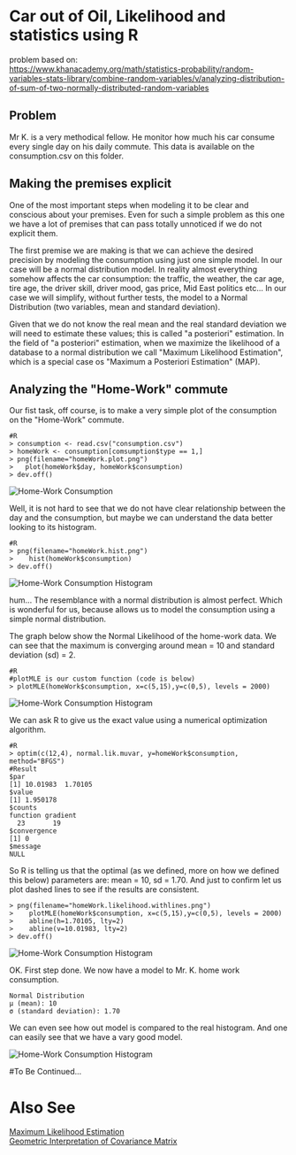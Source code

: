 # Car out of Oil, Likelihood and statistics using R

problem based on:  
https://www.khanacademy.org/math/statistics-probability/random-variables-stats-library/combine-random-variables/v/analyzing-distribution-of-sum-of-two-normally-distributed-random-variables

## Problem

Mr K. is a very methodical fellow. He monitor how much his car consume every single day on his daily commute. This data is available on the consumption.csv on this folder.

## Making the premises explicit
 
 One of the most important steps when modeling it to be clear and conscious about your premises. Even for such a simple problem as this one we have a lot of premises that can pass totally unnoticed if we do not explicit them.

 The first premise we are making is that we can achieve the desired precision by modeling the consumption using just one simple model. In our case will be a normal distribution model. In reality almost everything somehow affects the car consumption: the traffic, the weather, the car age, tire age, the driver skill, driver mood, gas price, Mid East politics etc... In our case we will simplify, without further tests, the model to a Normal Distribution (two variables, mean and standard deviation).

 Given that we do not know the real mean and the real standard deviation we will need to estimate these values; this is called "a posteriori" estimation. In the field of "a posteriori" estimation, when we maximize the likelihood of a database to a normal distribution we call "Maximum Likelihood Estimation", which is a special case os "Maximum a Posteriori Estimation" (MAP).

 ## Analyzing the "Home-Work" commute

 Our fist task, off course, is to make a very simple plot of the consumption on the "Home-Work" commute.

    #R
    > consumption <- read.csv("consumption.csv")
    > homeWork <- consumption[comsumption$type == 1,]    
    > png(filename="homeWork.plot.png")
    >   plot(homeWork$day, homeWork$consumption)
    > dev.off()

![Home-Work Consumption](homeWork.plot.png?raw=true)

Well, it is not hard to see that we do not have clear relationship between the day and the consumption, but maybe we can understand the data better looking to its histogram.

    #R
    > png(filename="homeWork.hist.png")
    >    hist(homeWork$consumption)
    > dev.off()

![Home-Work Consumption Histogram](homeWork.hist.png?raw=true)

hum... The resemblance with a normal distribution is almost perfect. Which is wonderful for us, because allows us to model the consumption using a simple normal distribution.

The graph below show the Normal Likelihood of the home-work data. We can see that the maximum is converging around mean = 10 and standard deviation (sd) = 2.

    #R
    #plotMLE is our custom function (code is below)
    > plotMLE(homeWork$consumption, x=c(5,15),y=c(0,5), levels = 2000)

![Home-Work Consumption Histogram](homeWork.likelihood.png?raw=true)

We can ask R to give us the exact value using a numerical optimization algorithm.

    #R
    > optim(c(12,4), normal.lik.muvar, y=homeWork$consumption, method="BFGS")
    #Result
    $par
    [1] 10.01983  1.70105
    $value
    [1] 1.950178
    $counts
    function gradient 
      23       19
    $convergence
    [1] 0
    $message
    NULL

So R is telling us that the optimal (as we defined, more on how we defined this below) parameters are: mean = 10, sd = 1.70. And just to confirm let us plot dashed lines to see if the results are consistent.

    > png(filename="homeWork.likelihood.withlines.png")
    >    plotMLE(homeWork$consumption, x=c(5,15),y=c(0,5), levels = 2000)
    >    abline(h=1.70105, lty=2)
    >    abline(v=10.01983, lty=2)
    > dev.off()

![Home-Work Consumption Histogram](homeWork.likelihood.withlines.png?raw=true)

OK. First step done. We now have a model to Mr. K. home work consumption.

    Normal Distribution
    μ (mean): 10
    σ (standard deviation): 1.70

We can even see how out model is compared to the real histogram. And one can easily see that we have a vary good model.

![Home-Work Consumption Histogram](homeWork.hist.model.png?raw=true)

#To Be Continued...

# Also See

[Maximum Likelihood Estimation](../maximumlikelihood.pdf)  
[Geometric Interpretation of Covariance Matrix](../GeometricInterpretationOfCovarianceMatrix.pdf)
